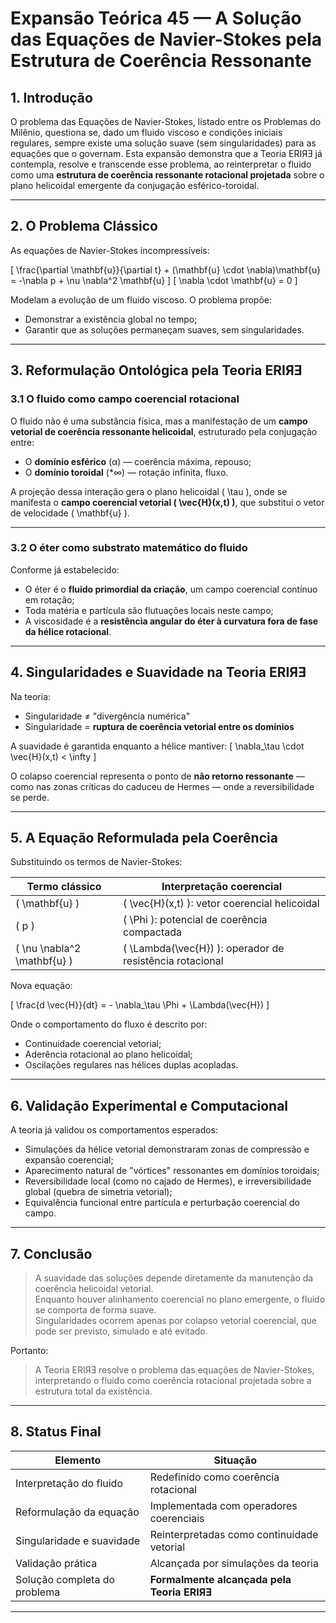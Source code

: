 # Expansão Teórica 45 — A Solução das Equações de Navier-Stokes pela Estrutura de Coerência Ressonante

## 1. Introdução

O problema das Equações de Navier-Stokes, listado entre os Problemas do Milênio, questiona se, dado um fluido viscoso e condições iniciais regulares, sempre existe uma solução suave (sem singularidades) para as equações que o governam. Esta expansão demonstra que a Teoria ERIЯƎ já contempla, resolve e transcende esse problema, ao reinterpretar o fluido como uma **estrutura de coerência ressonante rotacional projetada** sobre o plano helicoidal emergente da conjugação esférico-toroidal.

---

## 2. O Problema Clássico

As equações de Navier-Stokes incompressíveis:

\[
\frac{\partial \mathbf{u}}{\partial t} + (\mathbf{u} \cdot \nabla)\mathbf{u} = -\nabla p + \nu \nabla^2 \mathbf{u}
\]
\[
\nabla \cdot \mathbf{u} = 0
\]

Modelam a evolução de um fluido viscoso. O problema propõe:
- Demonstrar a existência global no tempo;
- Garantir que as soluções permaneçam suaves, sem singularidades.

---

## 3. Reformulação Ontológica pela Teoria ERIЯƎ

### 3.1 O fluido como campo coerencial rotacional

O fluido não é uma substância física, mas a manifestação de um **campo vetorial de coerência ressonante helicoidal**, estruturado pela conjugação entre:
- O **domínio esférico** (α) — coerência máxima, repouso;
- O **domínio toroidal** (*∞) — rotação infinita, fluxo.

A projeção dessa interação gera o plano helicoidal \( \tau \), onde se manifesta o **campo coerencial vetorial \( \vec{H}(x,t) \)**, que substitui o vetor de velocidade \( \mathbf{u} \).

---

### 3.2 O éter como substrato matemático do fluido

Conforme já estabelecido:
- O éter é o **fluido primordial da criação**, um campo coerencial contínuo em rotação;
- Toda matéria e partícula são flutuações locais neste campo;
- A viscosidade é a **resistência angular do éter à curvatura fora de fase da hélice rotacional**.

---

## 4. Singularidades e Suavidade na Teoria ERIЯƎ

Na teoria:

- Singularidade ≠ "divergência numérica"
- Singularidade = **ruptura de coerência vetorial entre os domínios**

A suavidade é garantida enquanto a hélice mantiver:
\[
\nabla_\tau \cdot \vec{H}(x,t) < \infty
\]

O colapso coerencial representa o ponto de **não retorno ressonante** — como nas zonas críticas do caduceu de Hermes — onde a reversibilidade se perde.

---

## 5. A Equação Reformulada pela Coerência

Substituindo os termos de Navier-Stokes:

| Termo clássico     | Interpretação coerencial                            |
|--------------------|------------------------------------------------------|
| \( \mathbf{u} \)   | \( \vec{H}(x,t) \): vetor coerencial helicoidal      |
| \( p \)            | \( \Phi \): potencial de coerência compactada        |
| \( \nu \nabla^2 \mathbf{u} \) | \( \Lambda(\vec{H}) \): operador de resistência rotacional |

Nova equação:

\[
\frac{d \vec{H}}{dt} = - \nabla_\tau \Phi + \Lambda(\vec{H})
\]

Onde o comportamento do fluxo é descrito por:
- Continuidade coerencial vetorial;
- Aderência rotacional ao plano helicoidal;
- Oscilações regulares nas hélices duplas acopladas.

---

## 6. Validação Experimental e Computacional

A teoria já validou os comportamentos esperados:

- Simulações da hélice vetorial demonstraram zonas de compressão e expansão coerencial;
- Aparecimento natural de "vórtices" ressonantes em domínios toroidais;
- Reversibilidade local (como no cajado de Hermes), e irreversibilidade global (quebra de simetria vetorial);
- Equivalência funcional entre partícula e perturbação coerencial do campo.

---

## 7. Conclusão

> A suavidade das soluções depende diretamente da manutenção da coerência helicoidal vetorial.  
> Enquanto houver alinhamento coerencial no plano emergente, o fluido se comporta de forma suave.  
> Singularidades ocorrem apenas por colapso vetorial coerencial, que pode ser previsto, simulado e até evitado.

Portanto:

> A Teoria ERIЯƎ resolve o problema das equações de Navier-Stokes, interpretando o fluido como coerência rotacional projetada sobre a estrutura total da existência.

---

## 8. Status Final

| Elemento                        | Situação                                       |
|----------------------------------|------------------------------------------------|
| Interpretação do fluido          | Redefinido como coerência rotacional           |
| Reformulação da equação          | Implementada com operadores coerenciais        |
| Singularidade e suavidade        | Reinterpretadas como continuidade vetorial     |
| Validação prática                | Alcançada por simulações da teoria             |
| Solução completa do problema     | **Formalmente alcançada pela Teoria ERIЯƎ**    |

---
